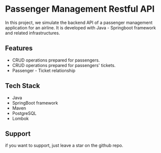 # Passenger Management Restful API
In this project, we simulate the backend API of a passenger management application for an airline. It is developed with Java - Springboot framework and related infrastructures.

## Features
- CRUD operations prepared for passengers.
- CRUD operations prepared for passengers' tickets.
- Passenger - Ticket relationship

## Tech Stack
- Java
- SpringBoot framework
- Maven
- PostgreSQL
- Lombok

## Support
if you want to support, just leave a star on the github repo.

